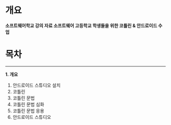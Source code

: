 # 개요

<b>
소프트웨어학교 강의 자료
소프트웨어 고등학교 학생들을 위한 코틀린 & 안드로이드 수업<br/>
</b>

# 목차
---
<b>1. 개요</b>
  1. 안드로이드 스튜디오 설치
1. 코틀린
1. 코틀린 문법
1. 코틀린 문법 심화
1. 코틀린 문법 응용
1. 안드로이드 스튜디오
